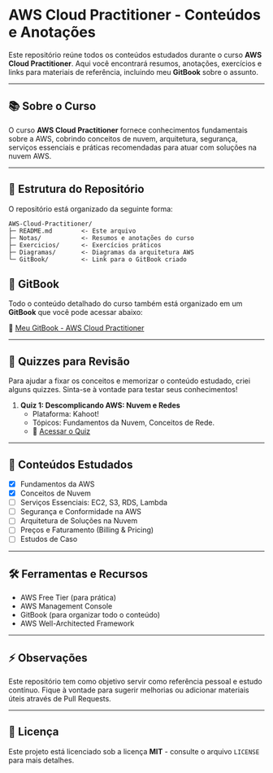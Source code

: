 # AWS Cloud Practitioner - Conteúdos e Anotações

Este repositório reúne todos os conteúdos estudados durante o curso **AWS Cloud Practitioner**. Aqui você encontrará resumos, anotações, exercícios e links para materiais de referência, incluindo meu **GitBook** sobre o assunto.

---

## 📚 Sobre o Curso

O curso **AWS Cloud Practitioner** fornece conhecimentos fundamentais sobre a AWS, cobrindo conceitos de nuvem, arquitetura, segurança, serviços essenciais e práticas recomendadas para atuar com soluções na nuvem AWS.

---

## 📝 Estrutura do Repositório

O repositório está organizado da seguinte forma:

```
AWS-Cloud-Practitioner/
├─ README.md        <- Este arquivo
├─ Notas/           <- Resumos e anotações do curso
├─ Exercicios/      <- Exercícios práticos
├─ Diagramas/       <- Diagramas da arquitetura AWS
└─ GitBook/         <- Link para o GitBook criado
````

## 📖 GitBook

Todo o conteúdo detalhado do curso também está organizado em um **GitBook** que você pode acessar abaixo:

🔗 [Meu GitBook - AWS Cloud Practitioner](https://singrid.gitbook.io/sinngjpeg/)

---

## 🧠 Quizzes para Revisão

Para ajudar a fixar os conceitos e memorizar o conteúdo estudado, criei alguns quizzes. Sinta-se à vontade para testar seus conhecimentos!

1.  **Quiz 1: Descomplicando AWS: Nuvem e Redes**
    * Plataforma: Kahoot!
    * Tópicos: Fundamentos da Nuvem, Conceitos de Rede.
    * 🔗 [Acessar o Quiz](https://create.kahoot.it/share/quiz-descomplicando-aws-nuvem-e-redes/393369a5-46ea-4e86-9a01-b4b6530369c8)

---

## 📌 Conteúdos Estudados

- [x] Fundamentos da AWS
- [x] Conceitos de Nuvem
- [ ] Serviços Essenciais: EC2, S3, RDS, Lambda
- [ ] Segurança e Conformidade na AWS
- [ ] Arquitetura de Soluções na Nuvem
- [ ] Preços e Faturamento (Billing & Pricing)
- [ ] Estudos de Caso

---

## 🛠️ Ferramentas e Recursos

- AWS Free Tier (para prática)
- AWS Management Console
- GitBook (para organizar todo o conteúdo)
- AWS Well-Architected Framework

---

## ⚡ Observações

Este repositório tem como objetivo servir como referência pessoal e estudo contínuo. Fique à vontade para sugerir melhorias ou adicionar materiais úteis através de Pull Requests.

---

## 📄 Licença

Este projeto está licenciado sob a licença **MIT** - consulte o arquivo `LICENSE` para mais detalhes.
